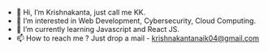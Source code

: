- 👋 Hi, I’m Krishnakanta, just call me KK.
- 👀 I’m interested in Web Development, Cybersecurity, Cloud Computing.
- 🌱 I’m currently learning Javascript and React JS.
- 📫 How to reach me ? Just drop a mail - krishnakantanaik04@gmail.com

<!---
krishnakanta04/krishnakanta04 is a ✨ special ✨ repository because its `README.md` (this file) appears on your GitHub profile.
You can click the Preview link to take a look at your changes.
--->
